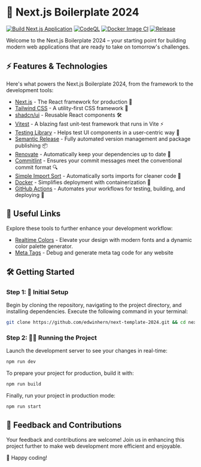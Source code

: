 # 🚀 Next.js Boilerplate 2024

[![Build Next.js Application](https://github.com/edwinhern/next-template-2024/actions/workflows/build.yml/badge.svg?branch=main)](https://github.com/edwinhern/next-template-2024/actions/workflows/build.yml)
[![CodeQL](https://github.com/edwinhern/next-template-2024/actions/workflows/github-code-scanning/codeql/badge.svg?branch=main)](https://github.com/edwinhern/next-template-2024/actions/workflows/github-code-scanning/codeql)
[![Docker Image CI](https://github.com/edwinhern/next-template-2024/actions/workflows/docker-image.yml/badge.svg?branch=main)](https://github.com/edwinhern/next-template-2024/actions/workflows/docker-image.yml)
[![Release](https://github.com/edwinhern/next-template-2024/actions/workflows/release.yml/badge.svg?branch=main)](https://github.com/edwinhern/next-template-2024/actions/workflows/release.yml)

Welcome to the Next.js Boilerplate 2024 – your starting point for building modern web applications that are ready to take on tomorrow's challenges.

## ⚡ Features & Technologies

Here's what powers the Next.js Boilerplate 2024, from the framework to the development tools:

- [Next.js](https://www.nextjs.org/) - The React framework for production 🚀
- [Tailwind CSS](https://tailwindcss.com/) - A utility-first CSS framework 🎨
- [shadcn/ui](https://ui.shadcn.com/) - Reusable React components 🛠
- [Vitest](https://vitest.dev/) - A blazing fast unit-test framework that runs in Vite ⚡
- [Testing Library](https://testing-library.com/) - Helps test UI components in a user-centric way 🧪
- [Semantic Release](https://semantic-release.gitbook.io/semantic-release/) - Fully automated version management and package publishing 📦
- [Renovate](https://www.whitesourcesoftware.com/free-developer-tools/renovate/) - Automatically keep your dependencies up to date 🔄
- [Commitlint](https://commitlint.js.org/) - Ensures your commit messages meet the conventional commit format 🔍
- [Simple Import Sort](https://github.com/lydell/eslint-plugin-simple-import-sort) - Automatically sorts imports for cleaner code 📑
- [Docker](https://www.docker.com/) - Simplifies deployment with containerization 🐳
- [GitHub Actions](https://github.com/features/actions) - Automates your workflows for testing, building, and deploying 🚀

## 🌟 Useful Links

Explore these tools to further enhance your development workflow:

- [Realtime Colors](https://www.realtimecolors.com) - Elevate your design with modern fonts and a dynamic color palette generator.
- [Meta Tags](https://metatags.io) - Debug and generate meta tag code for any website

## 🛠️ Getting Started

### Step 1: 🚀 Initial Setup

Begin by cloning the repository, navigating to the project directory, and installing dependencies. Execute the following command in your terminal:

```bash
git clone https://github.com/edwinhern/next-template-2024.git && cd next-template-2024 && npm ci
```

### Step 2: 🏃‍♂️ Running the Project

Launch the development server to see your changes in real-time:

```bash
npm run dev
```

To prepare your project for production, build it with:

```bash
npm run build
```

Finally, run your project in production mode:

```bash
npm run start
```

## 🤝 Feedback and Contributions

Your feedback and contributions are welcome! Join us in enhancing this project further to make web development more efficient and enjoyable.

🎉 Happy coding!
